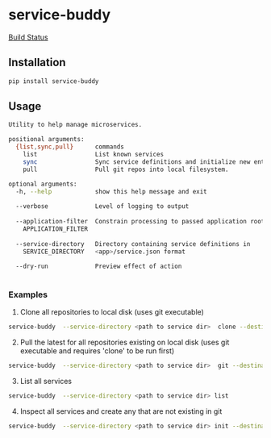 # service-buddy

[Build Status](https://api.travis-ci.org/AlienVault-Engineering/service-manager.png) 
## Installation

```bash
pip install service-buddy
```

## Usage

```bash
Utility to help manage microservices.

positional arguments:
  {list,sync,pull}      commands
    list                List known services
    sync                Sync service definitions and initialize new entries.
    pull                Pull git repos into local filesystem.

optional arguments:
  -h, --help            show this help message and exit
  
  --verbose             Level of logging to output
  
  --application-filter  Constrain processing to passed application root
    APPLICATION_FILTER 
    
  --service-directory   Directory containing service definitions in
    SERVICE_DIRECTORY   <app>/service.json format
    
  --dry-run             Preview effect of action
  
```

 ### Examples
 
 1. Clone all repositories to local disk (uses git executable)
 
 ```bash
 service-buddy  --service-directory <path to service dir>  clone --destination-directory .
 ```
 
 
 2. Pull the latest for all repositories existing on local disk (uses git executable and requires 'clone' to be run first)
 
 ```bash
 service-buddy  --service-directory <path to service dir>  git --destination-directory <path to existing repo structure> commit -m "Big old Commit"
 ``` 
 
 3. List all services
 
 ```bash
 service-buddy  --service-directory <path to service dir> list
 ```
 4. Inspect all services and create any that are not existing in git
 
 ```bash
 service-buddy  --service-directory <path to service dir> init --destination-directory .  --service-template-definitions
 ```
 
  
